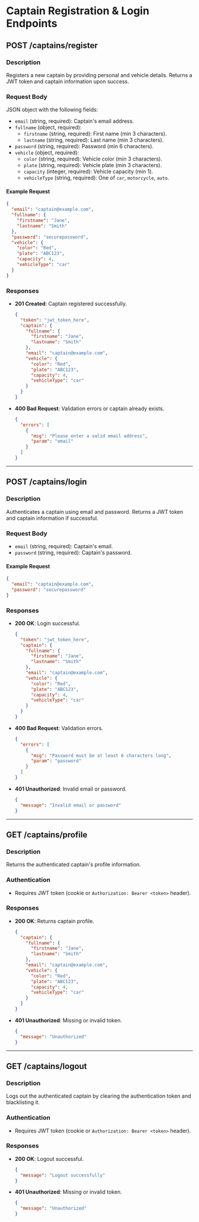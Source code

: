 # Captain Registration & Login Endpoints

## POST /captains/register

### Description
Registers a new captain by providing personal and vehicle details. Returns a JWT token and captain information upon success.

### Request Body
JSON object with the following fields:
- `email` (string, required): Captain's email address.
- `fullname` (object, required):
  - `firstname` (string, required): First name (min 3 characters).
  - `lastname` (string, required): Last name (min 3 characters).
- `password` (string, required): Password (min 6 characters).
- `vehicle` (object, required):
  - `color` (string, required): Vehicle color (min 3 characters).
  - `plate` (string, required): Vehicle plate (min 3 characters).
  - `capacity` (integer, required): Vehicle capacity (min 1).
  - `vehicleType` (string, required): One of `car`, `motorcycle`, `auto`.

#### Example Request
```json
{
  "email": "captain@example.com",
  "fullname": {
    "firstname": "Jane",
    "lastname": "Smith"
  },
  "password": "securepassword",
  "vehicle": {
    "color": "Red",
    "plate": "ABC123",
    "capacity": 4,
    "vehicleType": "car"
  }
}
```

### Responses
- **201 Created**: Captain registered successfully.
  ```json
  {
    "token": "jwt_token_here",
    "captain": {
      "fullname": {
        "firstname": "Jane",
        "lastname": "Smith"
      },
      "email": "captain@example.com",
      "vehicle": {
        "color": "Red",
        "plate": "ABC123",
        "capacity": 4,
        "vehicleType": "car"
      }
    }
  }
  ```
- **400 Bad Request**: Validation errors or captain already exists.
  ```json
  {
    "errors": [
      {
        "msg": "Please enter a valid email address",
        "param": "email"
      }
    ]
  }
  ```

---

## POST /captains/login

### Description
Authenticates a captain using email and password. Returns a JWT token and captain information if successful.

### Request Body
- `email` (string, required): Captain's email.
- `password` (string, required): Captain's password.

#### Example Request
```json
{
  "email": "captain@example.com",
  "password": "securepassword"
}
```

### Responses
- **200 OK**: Login successful.
  ```json
  {
    "token": "jwt_token_here",
    "captain": {
      "fullname": {
        "firstname": "Jane",
        "lastname": "Smith"
      },
      "email": "captain@example.com",
      "vehicle": {
        "color": "Red",
        "plate": "ABC123",
        "capacity": 4,
        "vehicleType": "car"
      }
    }
  }
  ```
- **400 Bad Request**: Validation errors.
  ```json
  {
    "errors": [
      {
        "msg": "Password must be at least 6 characters long",
        "param": "password"
      }
    ]
  }
  ```
- **401 Unauthorized**: Invalid email or password.
  ```json
  {
    "message": "Invalid email or password"
  }
  ```

---

## GET /captains/profile

### Description
Returns the authenticated captain's profile information.

### Authentication
- Requires JWT token (cookie or `Authorization: Bearer <token>` header).

### Responses
- **200 OK**: Returns captain profile.
  ```json
  {
    "captain": {
      "fullname": {
        "firstname": "Jane",
        "lastname": "Smith"
      },
      "email": "captain@example.com",
      "vehicle": {
        "color": "Red",
        "plate": "ABC123",
        "capacity": 4,
        "vehicleType": "car"
      }
    }
  }
  ```
- **401 Unauthorized**: Missing or invalid token.
  ```json
  {
    "message": "Unauthorized"
  }
  ```

---

## GET /captains/logout

### Description
Logs out the authenticated captain by clearing the authentication token and blacklisting it.

### Authentication
- Requires JWT token (cookie or `Authorization: Bearer <token>` header).

### Responses
- **200 OK**: Logout successful.
  ```json
  {
    "message": "Logout successfully"
  }
  ```
- **401 Unauthorized**: Missing or invalid token.
  ```json
  {
    "message": "Unauthorized"
  }
  ```